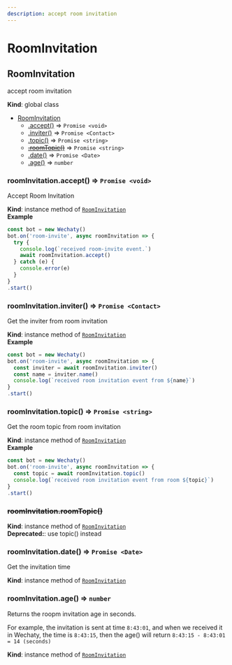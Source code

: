 ```yaml
---
description: accept room invitation
---
```


# RoomInvitation

## RoomInvitation

accept room invitation

**Kind**: global class

* [RoomInvitation](room-invitation.md#RoomInvitation)
  * [.accept\(\)](room-invitation.md#RoomInvitation+accept) ⇒ `Promise <void>`
  * [.inviter\(\)](room-invitation.md#RoomInvitation+inviter) ⇒ `Promise <Contact>`
  * [.topic\(\)](room-invitation.md#RoomInvitation+topic) ⇒ `Promise <string>`
  * [~~.roomTopic\(\)~~](room-invitation.md#RoomInvitation+roomTopic) ⇒ `Promise <string>`
  * [.date\(\)](room-invitation.md#RoomInvitation+date) ⇒ `Promise <Date>`
  * [.age\(\)](room-invitation.md#RoomInvitation+age) ⇒ `number`

### roomInvitation.accept\(\) ⇒ `Promise <void>`

Accept Room Invitation

**Kind**: instance method of [`RoomInvitation`](room-invitation.md#RoomInvitation)  
**Example**

```javascript
const bot = new Wechaty()
bot.on('room-invite', async roomInvitation => {
  try {
    console.log(`received room-invite event.`)
    await roomInvitation.accept()
  } catch (e) {
    console.error(e)
  }
}
.start()
```

### roomInvitation.inviter\(\) ⇒ `Promise <Contact>`

Get the inviter from room invitation

**Kind**: instance method of [`RoomInvitation`](room-invitation.md#RoomInvitation)  
**Example**

```javascript
const bot = new Wechaty()
bot.on('room-invite', async roomInvitation => {
  const inviter = await roomInvitation.inviter()
  const name = inviter.name()
  console.log(`received room invitation event from ${name}`)
}
.start()
```

### roomInvitation.topic\(\) ⇒ `Promise <string>`

Get the room topic from room invitation

**Kind**: instance method of [`RoomInvitation`](room-invitation.md#RoomInvitation)  
**Example**

```javascript
const bot = new Wechaty()
bot.on('room-invite', async roomInvitation => {
  const topic = await roomInvitation.topic()
  console.log(`received room invitation event from room ${topic}`)
}
.start()
```

### ~~roomInvitation.roomTopic\(\)~~

**Kind**: instance method of [`RoomInvitation`](room-invitation.md#RoomInvitation)  
**Deprecated:**: use topic\(\) instead

### roomInvitation.date\(\) ⇒ `Promise <Date>`

Get the invitation time

**Kind**: instance method of [`RoomInvitation`](room-invitation.md#RoomInvitation)

### roomInvitation.age\(\) ⇒ `number`

Returns the roopm invitation age in seconds.

For example, the invitation is sent at time `8:43:01`, and when we received it in Wechaty, the time is `8:43:15`, then the age\(\) will return `8:43:15 - 8:43:01 = 14 (seconds)`

**Kind**: instance method of [`RoomInvitation`](room-invitation.md#RoomInvitation)

